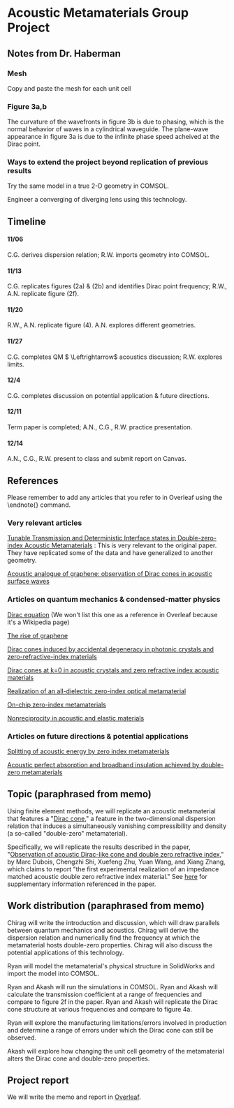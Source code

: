 # Acoustic Metamaterials Group Project
 
## Notes from Dr. Haberman

### Mesh
Copy and paste the mesh for each unit cell

### Figure 3a,b
The curvature of the wavefronts in figure 3b is due to phasing, which is the normal behavior of waves in a cylindrical waveguide. The plane-wave appearance in figure 3a is due to the infinite phase speed acheived at the Dirac point. 

### Ways to extend the project beyond replication of previous results

Try the same model in a true 2-D geometry in COMSOL.

Engineer a converging of diverging lens using this technology.

## Timeline

#### 11/06 
C.G. derives dispersion relation; R.W. imports geometry into COMSOL.

#### 11/13 
C.G. replicates figures (2a) \& (2b) and identifies Dirac point frequency; R.W., A.N. replicate figure (2f).

#### 11/20 
R.W., A.N. replicate figure (4). A.N. explores different geometries.

#### 11/27
C.G. completes QM $	\Leftrightarrow$ acoustics discussion; R.W. explores limits.

#### 12/4
C.G. completes discussion on potential application \& future directions.    

#### 12/11
Term paper is completed; A.N., C.G., R.W. practice presentation.

#### 12/14
A.N., C.G., R.W. present to class and submit report on Canvas.
 
 
 
 
## References

Please remember to add any articles that you refer to in Overleaf using the \endnote{} command.
### Very relevant articles 

[Tunable Transmission and Deterministic Interface states in Double-zero-index Acoustic Metamaterials]()
[](https://www.nature.com/articles/s41598-018-24773-6): This is very relevant to the original paper. They have replicated some of the data and have generalized to another geometry.

[Acoustic analogue of graphene: observation of Dirac cones in acoustic surface waves](https://journals-aps-org.ezproxy.lib.utexas.edu/prl/pdf/10.1103/PhysRevLett.108.174301)

### Articles on quantum mechanics & condensed-matter physics
[Dirac equation](https://en.wikipedia.org/wiki/Dirac_equation) (We won't list this one as a reference in Overleaf because it's a Wikipedia page)

[The rise of graphene](https://www.nature.com/articles/nmat1849)

[Dirac cones induced by accidental degeneracy in photonic crystals and zero-refractive-index materials](https://www.nature.com/articles/nmat3030)

[Dirac cones at k=0 in acoustic crystals and zero
refractive index acoustic materials](https://www.nature.com/articles/nmat3030)

[Realization of an all-dielectric zero-index optical metamaterial
](https://www.nature.com/articles/nphoton.2013.214/)

[On-chip zero-index metamaterials](https://www.nature.com/articles/nphoton.2015.198)

[Nonreciprocity in acoustic and elastic
materials](https://www.nature.com/articles/s41578-020-0206-0)

### Articles on future directions & potential applications

[Splitting of acoustic energy by zero index metamaterials](https://doi.org/10.1016/j.physleta.2015.07.003)

[Acoustic perfect absorption and broadband insulation achieved by double-zero metamaterials](https://aip-scitation-org.ezproxy.lib.utexas.edu/doi/10.1063/1.5018180)
 
 
 
## Topic (paraphrased from memo)

Using finite element methods, we will replicate an acoustic metamaterial that features a "[Dirac cone](https://en.wikipedia.org/wiki/Dirac_cone)," a feature in the two-dimensional dispersion relation that induces a simultaneously vanishing compressibility and density (a so-called "double-zero" metamaterial). 

Specifically, we will replicate the results described in the paper, "[Observation of acoustic Dirac-like cone and double
zero refractive index](https://cpb-us-w2.wpmucdn.com/sites.gatech.edu/dist/0/833/files/2018/09/Observation-of-acoustic-Dirac-like-cone-and-double.pdf)," by Marc Dubois, Chengzhi Shi, Xuefeng Zhu, Yuan Wang, and Xiang Zhang, which claims to report "the first experimental realization of an impedance matched acoustic double zero refractive index material." See [here](https://www.nature.com/articles/ncomms14871#Sec11) for supplementary information referenced in the paper.



## Work distribution (paraphrased from memo)
Chirag will write the introduction and discussion, which will draw parallels between quantum mechanics and acoustics. Chirag will derive the dispersion relation and numerically find the frequency at which the metamaterial hosts double-zero properties. Chirag will also discuss the potential applications of this technology.

Ryan will model the metamaterial's physical structure in SolidWorks and import the model into COMSOL. 

Ryan and Akash will run the simulations in COMSOL. Ryan and Akash will calculate the transmission coefficient at a range of frequencies and compare to figure 2f in the paper. Ryan and Akash will replicate the Dirac cone structure at various frequencies and compare to figure 4a. 

Ryan will explore the manufacturing limitations/errors involved in production and determine a range of errors under which the Dirac cone can still be observed.

Akash will explore how changing the unit cell geometry of the metamaterial alters the Dirac cone and double-zero properties.

## Project report
We will write the memo and report in [Overleaf](https://www.overleaf.com/8569867689cdpfgzhjqvpq).
